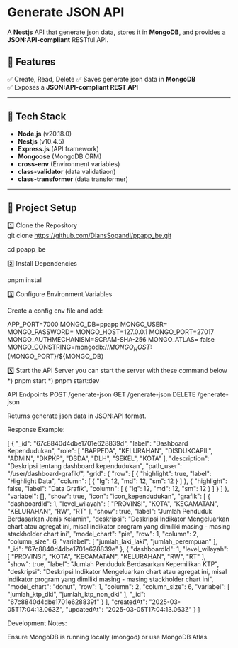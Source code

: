 
# Generate JSON API 

A **Nestjs** API that generate json data, stores it in **MongoDB**, and provides a **JSON:API-compliant** RESTful API.

## 🚀 Features
✅ Create, Read, Delete 
✅ Saves generate json data in **MongoDB**  
✅ Exposes a **JSON:API-compliant REST API**  

---

## 📌 Tech Stack
- **Node.js** (v20.18.0)
- **Nestjs** (v10.4.5)
- **Express.js** (API framework)
- **Mongoose** (MongoDB ORM)
- **cross-env** (Environment variables)
- **class-validator** (data validatiaon)
- **class-transformer** (data transformer)


---

## 📂 Project Setup

1️⃣ Clone the Repository  
git clone https://github.com/DiansSopandi/ppapp_be.git

cd ppapp_be

2️⃣ Install Dependencies

pnpm install

3️⃣ Configure Environment Variables

Create a config env file and add:

APP_PORT=7000
MONGO_DB=ppapp
MONGO_USER=
MONGO_PASSWORD=
MONGO_HOST=127.0.0.1
MONGO_PORT=27017
MONGO_AUTHMECHANISM=SCRAM-SHA-256
MONGO_ATLAS= false
MONGO_CONSTRING=mongodb://${MONGO_HOST}:${MONGO_PORT}/${MONGO_DB}

5️⃣ Start the API Server
you can start the server with these command below 
*)  pnpm start
*)  pnpm start:dev

API Endpoints
POST /generate-json
GET /generate-json
DELETE /generate-json

Returns generate json data in JSON:API format.

Response Example:

[
  {
    "_id": "67c8840d4dbe1701e628839d",
    "label": "Dashboard Kependudukan",
    "role": [
      "BAPPEDA",
      "KELURAHAN",
      "DISDUKCAPIL",
      "ADMIN",
      "DKPKP",
      "DSDA",
      "DLH",
      "SEKEL",
      "KOTA"
    ],
    "description": "Deskripsi tentang dashboard kependudukan",
    "path_user": "/user/dashboard-grafik/",
    "grid": {
      "row": [
        {
          "highlight": true,
          "label": "Highlight Data",
          "column": [
            {
              "lg": 12,
              "md": 12,
              "sm": 12
            }
          ]
        },
        {
          "highlight": false,
          "label": "Data Grafik",
          "column": [
            {
              "lg": 12,
              "md": 12,
              "sm": 12
            }
          ]
        }
      ]
    },
    "variabel": [],
    "show": true,
    "icon": "icon_kependudukan",
    "grafik": [
      {
        "dashboardId": 1,
        "level_wilayah": [
          "PROVINSI",
          "KOTA",
          "KECAMATAN",
          "KELURAHAN",
          "RW",
          "RT"
        ],
        "show": true,
        "label": "Jumlah Penduduk Berdasarkan Jenis Kelamin",
        "deskripsi": "Deskripsi Indikator Mengeluarkan chart atau agregat ini, misal indikator program yang dimiliki masing - masing stackholder chart ini",
        "model_chart": "pie",
        "row": 1,
        "column": 2,
        "column_size": 6,
        "variabel": [
          "jumlah_laki_laki",
          "jumlah_perempuan"
        ],
        "_id": "67c8840d4dbe1701e628839e"
      },
      {
        "dashboardId": 1,
        "level_wilayah": [
          "PROVINSI",
          "KOTA",
          "KECAMATAN",
          "KELURAHAN",
          "RW",
          "RT"
        ],
        "show": true,
        "label": "Jumlah Penduduk Berdasarkan Kepemilikan KTP",
        "deskripsi": "Deskripsi Indikator Mengeluarkan chart atau agregat ini, misal indikator program yang dimiliki masing - masing stackholder chart ini",
        "model_chart": "donut",
        "row": 1,
        "column": 2,
        "column_size": 6,
        "variabel": [
          "jumlah_ktp_dki",
          "jumlah_ktp_non_dki"
        ],
        "_id": "67c8840d4dbe1701e628839f"
      }
    ],
    "createdAt": "2025-03-05T17:04:13.063Z",
    "updatedAt": "2025-03-05T17:04:13.063Z"
  }
]


Development Notes:

Ensure MongoDB is running locally (mongod) or use MongoDB Atlas.